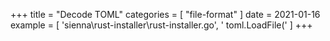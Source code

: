 +++
title = "Decode TOML"
categories = [ "file-format" ]
date = 2021-01-16
example = [
   'sienna\rust-installer\rust-installer.go', ' toml.LoadFile('
]
+++
